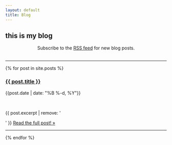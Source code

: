 ```yaml
---
layout: default
title: Blog
---
```

## this is my blog 

<center>Subscribe to the <a href="./feed.xml">RSS feed</a> for new blog posts.</center>
<br/>
<hr/>

{% for post in site.posts %}

<h3><a href="{{ site.url }}{{ post.url }}">{{ post.title }}</a></h3>

<p class="kicker">{{post.date | date: "%B %-d, %Y"}}</p>
<br/>

{{ post.excerpt | remove: '</p>' }} <a href="{{ site.url }}{{ post.url }}">Read the full post! &raquo;</a></p>

<hr/>

{% endfor %}
